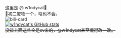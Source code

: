 这里是 @ w1ndycat🎉  
👴初二废物一个，啥也不会。     
![bili-card](https://bilibili-readme-stats.vercel.app/api?id=524510187&card=pink)   
[![w1ndycat's GitHub stats](https://github-readme-stats.vercel.app/api?username=w1ndycat&show_icons=true&theme=dark)](https://github.com/anuraghazra/github-readme-stats)    
~~没错上面这些全是cv来的，@w1ndycat甚至懒得改一改。~~
<!---
absolutevaluesb/absolutevaluesb is a ✨ special ✨ repository because its `README.md` (this file) appears on your GitHub profile.
You can click the Preview link to take a look at your changes.
--->

